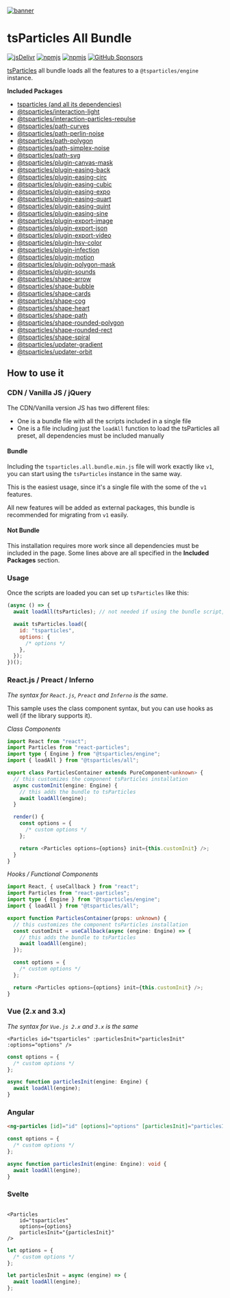 [![banner](https://particles.js.org/images/banner2.png)](https://particles.js.org)

# tsParticles All Bundle

[![jsDelivr](https://data.jsdelivr.com/v1/package/npm/@tsparticles/all/badge)](https://www.jsdelivr.com/package/npm/@tsparticles/all) [![npmjs](https://badge.fury.io/js/@tsparticles/all.svg)](https://www.npmjs.com/package/@tsparticles/all) [![npmjs](https://img.shields.io/npm/dt/@tsparticles/all)](https://www.npmjs.com/package/@tsparticles/all) [![GitHub Sponsors](https://img.shields.io/github/sponsors/matteobruni)](https://github.com/sponsors/matteobruni)

[tsParticles](https://github.com/tsparticles/tsparticles) all bundle loads all the features to a `@tsparticles/engine` instance.

**Included Packages**

- [tsparticles (and all its dependencies)](https://github.com/tsparticles/tsparticles/tree/main/bundles/full)
- [@tsparticles/interaction-light](https://github.com/tsparticles/tsparticles/tree/main/interactions/light)
- [@tsparticles/interaction-particles-repulse](https://github.com/tsparticles/tsparticles/tree/main/interactions/particles/repulse)
- [@tsparticles/path-curves](https://github.com/tsparticles/tsparticles/tree/main/paths/curves)
- [@tsparticles/path-perlin-noise](https://github.com/tsparticles/tsparticles/tree/main/paths/perlinNoise)
- [@tsparticles/path-polygon](https://github.com/tsparticles/tsparticles/tree/main/paths/polygon)
- [@tsparticles/path-simplex-noise](https://github.com/tsparticles/tsparticles/tree/main/paths/simplexNoise)
- [@tsparticles/path-svg](https://github.com/tsparticles/tsparticles/tree/main/paths/svg)
- [@tsparticles/plugin-canvas-mask](https://github.com/tsparticles/tsparticles/tree/main/plugins/canvasMask)
- [@tsparticles/plugin-easing-back](https://github.com/tsparticles/tsparticles/tree/main/plugins/easings/back)
- [@tsparticles/plugin-easing-circ](https://github.com/tsparticles/tsparticles/tree/main/plugins/easings/circ)
- [@tsparticles/plugin-easing-cubic](https://github.com/tsparticles/tsparticles/tree/main/plugins/easings/cubic)
- [@tsparticles/plugin-easing-expo](https://github.com/tsparticles/tsparticles/tree/main/plugins/easings/expo)
- [@tsparticles/plugin-easing-quart](https://github.com/tsparticles/tsparticles/tree/main/plugins/easings/quart)
- [@tsparticles/plugin-easing-quint](https://github.com/tsparticles/tsparticles/tree/main/plugins/easings/quint)
- [@tsparticles/plugin-easing-sine](https://github.com/tsparticles/tsparticles/tree/main/plugins/easings/sine)
- [@tsparticles/plugin-export-image](https://github.com/tsparticles/tsparticles/tree/main/plugins/exports/image)
- [@tsparticles/plugin-export-json](https://github.com/tsparticles/tsparticles/tree/main/plugins/exports/json)
- [@tsparticles/plugin-export-video](https://github.com/tsparticles/tsparticles/tree/main/plugins/exports/video)
- [@tsparticles/plugin-hsv-color](https://github.com/tsparticles/tsparticles/tree/main/plugins/hsvColor)
- [@tsparticles/plugin-infection](https://github.com/tsparticles/tsparticles/tree/main/plugins/infection)
- [@tsparticles/plugin-motion](https://github.com/tsparticles/tsparticles/tree/main/plugins/motion)
- [@tsparticles/plugin-polygon-mask](https://github.com/tsparticles/tsparticles/tree/main/plugins/polygonMask)
- [@tsparticles/plugin-sounds](https://github.com/tsparticles/tsparticles/tree/main/plugins/sounds)
- [@tsparticles/shape-arrow](https://github.com/tsparticles/tsparticles/tree/main/shapes/arrow)
- [@tsparticles/shape-bubble](https://github.com/tsparticles/tsparticles/tree/main/shapes/bubble)
- [@tsparticles/shape-cards](https://github.com/tsparticles/tsparticles/tree/main/shapes/cards)
- [@tsparticles/shape-cog](https://github.com/tsparticles/tsparticles/tree/main/shapes/cog)
- [@tsparticles/shape-heart](https://github.com/tsparticles/tsparticles/tree/main/shapes/heart)
- [@tsparticles/shape-path](https://github.com/tsparticles/tsparticles/tree/main/shapes/path)
- [@tsparticles/shape-rounded-polygon](https://github.com/tsparticles/tsparticles/tree/main/shapes/polygon)
- [@tsparticles/shape-rounded-rect](https://github.com/tsparticles/tsparticles/tree/main/shapes/rect)
- [@tsparticles/shape-spiral](https://github.com/tsparticles/tsparticles/tree/main/shapes/spiral)
- [@tsparticles/updater-gradient](https://github.com/tsparticles/tsparticles/tree/main/updaters/gradient)
- [@tsparticles/updater-orbit](https://github.com/tsparticles/tsparticles/tree/main/updaters/orbit)

## How to use it

### CDN / Vanilla JS / jQuery

The CDN/Vanilla version JS has two different files:

- One is a bundle file with all the scripts included in a single file
- One is a file including just the `loadAll` function to load the tsParticles all preset, all dependencies must be
  included manually

#### Bundle

Including the `tsparticles.all.bundle.min.js` file will work exactly like `v1`, you can start using the `tsParticles`
instance in the same way.

This is the easiest usage, since it's a single file with the some of the `v1` features.

All new features will be added as external packages, this bundle is recommended for migrating from `v1` easily.

#### Not Bundle

This installation requires more work since all dependencies must be included in the page. Some lines above are all
specified in the **Included Packages** section.

### Usage

Once the scripts are loaded you can set up `tsParticles` like this:

```javascript
(async () => {
  await loadAll(tsParticles); // not needed if using the bundle script, required for any other installation

  await tsParticles.load({
    id: "tsparticles",
    options: {
      /* options */
    },
  });
})();
```

### React.js / Preact / Inferno

_The syntax for `React.js`, `Preact` and `Inferno` is the same_.

This sample uses the class component syntax, but you can use hooks as well (if the library supports it).

_Class Components_

```typescript jsx
import React from "react";
import Particles from "react-particles";
import type { Engine } from "@tsparticles/engine";
import { loadAll } from "@tsparticles/all";

export class ParticlesContainer extends PureComponent<unknown> {
  // this customizes the component tsParticles installation
  async customInit(engine: Engine) {
    // this adds the bundle to tsParticles
    await loadAll(engine);
  }

  render() {
    const options = {
      /* custom options */
    };

    return <Particles options={options} init={this.customInit} />;
  }
}
```

_Hooks / Functional Components_

```typescript jsx
import React, { useCallback } from "react";
import Particles from "react-particles";
import type { Engine } from "@tsparticles/engine";
import { loadAll } from "@tsparticles/all";

export function ParticlesContainer(props: unknown) {
  // this customizes the component tsParticles installation
  const customInit = useCallback(async (engine: Engine) => {
    // this adds the bundle to tsParticles
    await loadAll(engine);
  });

  const options = {
    /* custom options */
  };

  return <Particles options={options} init={this.customInit} />;
}
```

### Vue (2.x and 3.x)

_The syntax for `Vue.js 2.x` and `3.x` is the same_

```vue
<Particles id="tsparticles" :particlesInit="particlesInit" :options="options" />
```

```js
const options = {
  /* custom options */
};

async function particlesInit(engine: Engine) {
  await loadAll(engine);
}
```

### Angular

```html
<ng-particles [id]="id" [options]="options" [particlesInit]="particlesInit"></ng-particles>
```

```ts
const options = {
  /* custom options */
};

async function particlesInit(engine: Engine): void {
  await loadAll(engine);
}
```

### Svelte

```sveltehtml

<Particles
    id="tsparticles"
    options={options}
    particlesInit="{particlesInit}"
/>
```

```js
let options = {
  /* custom options */
};

let particlesInit = async (engine) => {
  await loadAll(engine);
};
```
